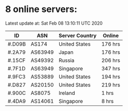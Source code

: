 # 8 online servers:

Latest update at: Sat Feb 08 13:10:11 UTC 2020

| ID | ASN | Server Country | Online |
| -- | --- | -------------- | ------ |
| #.D09B | AS174 | United States | 176 hrs |
| #.2A79 | AS63949 | Japan | 176 hrs |
| #.15CF | AS49392 | Russia | 206 hrs |
| #.7F1D | AS63949 | Singapore | 347 hrs |
| #.9FC3 | AS53889 | United States | 194 hrs |
| #.D827 | AS20150 | United States | 219 hrs |
| #.900C | AS8075 | Ireland | 1 hrs |
| #.4DA9 | AS14061 | Singapore | 8 hrs |

